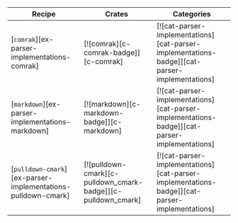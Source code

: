 | Recipe | Crates | Categories |
|--------|--------|------------|
| [`comrak`][ex-parser-implementations-comrak] | [![comrak][c-comrak-badge]][c-comrak] | [![cat-parser-implementations][cat-parser-implementations-badge]][cat-parser-implementations] |
| [`markdown`][ex-parser-implementations-markdown] | [![markdown][c-markdown-badge]][c-markdown] | [![cat-parser-implementations][cat-parser-implementations-badge]][cat-parser-implementations] |
| [`pulldown-cmark`][ex-parser-implementations-pulldown-cmark] | [![pulldown-cmark][c-pulldown_cmark-badge]][c-pulldown_cmark] | [![cat-parser-implementations][cat-parser-implementations-badge]][cat-parser-implementations] |

<div class="hidden">
</div>
